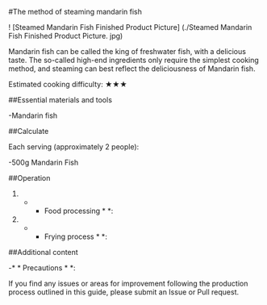 #The method of steaming mandarin fish

! [Steamed Mandarin Fish Finished Product Picture] (./Steamed Mandarin Fish Finished Product Picture. jpg)

Mandarin fish can be called the king of freshwater fish, with a delicious taste. The so-called high-end ingredients only require the simplest cooking method, and steaming can best reflect the deliciousness of Mandarin fish.

Estimated cooking difficulty: ★★★

##Essential materials and tools

-Mandarin fish

##Calculate

Each serving (approximately 2 people):

-500g Mandarin Fish

##Operation

1. * * Food processing * *:

2. * * Frying process * *:

##Additional content

-* * Precautions * *:

If you find any issues or areas for improvement following the production process outlined in this guide, please submit an Issue or Pull request.